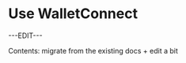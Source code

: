 ﻿---
sidebar_position: 8
---

# Use WalletConnect

---EDIT---

Contents: migrate from the existing docs + edit a bit

